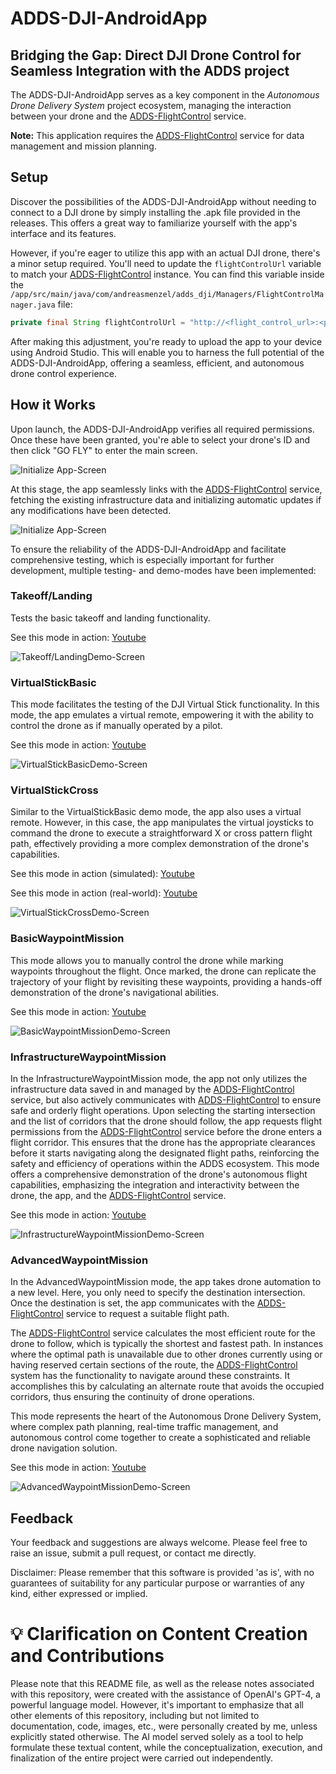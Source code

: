 # ADDS-DJI-AndroidApp

## Bridging the Gap: Direct DJI Drone Control for Seamless Integration with the ADDS project

The ADDS-DJI-AndroidApp serves as a key component in the
*Autonomous Drone Delivery System* project ecosystem, managing the
interaction between your drone and the
[ADDS-FlightControl](https://github.com/Andreas-Menzel/ADDS-FlightControl)
service.

**Note:** This application requires the
[ADDS-FlightControl](https://github.com/Andreas-Menzel/ADDS-FlightControl)
service for data management and mission planning.

## Setup

Discover the possibilities of the ADDS-DJI-AndroidApp without needing to connect
to a DJI drone by simply installing the .apk file provided in the releases. This
offers a great way to familiarize yourself with the app's interface and its
features.

However, if you're eager to utilize this app with an actual DJI drone, there's a
minor setup required. You'll need to update the `flightControlUrl` variable to
match your [ADDS-FlightControl](https://github.com/Andreas-Menzel/ADDS-FlightControl)
instance. You can find this variable inside the
`/app/src/main/java/com/andreasmenzel/adds_dji/Managers/FlightControlManager.java`
file:

```java
private final String flightControlUrl = "http://<flight_control_url>:<port>/";
```

After making this adjustment, you're ready to upload the app to your device
using Android Studio. This will enable you to harness the full potential of the
ADDS-DJI-AndroidApp, offering a seamless, efficient, and autonomous drone
control experience.

## How it Works

Upon launch, the ADDS-DJI-AndroidApp verifies all required permissions. Once
these have been granted, you're able to select your drone's ID and then click
"GO FLY" to enter the main screen.

![Initialize App-Screen](images/initialize_app_screen.jpg)

At this stage, the app seamlessly links with the
[ADDS-FlightControl](https://github.com/Andreas-Menzel/ADDS-FlightControl)
service, fetching the existing infrastructure data and initializing automatic
updates if any modifications have been detected.

![Initialize App-Screen](images/main_app_screen.jpg)

To ensure the reliability of the ADDS-DJI-AndroidApp and facilitate
comprehensive testing, which is especially important for further development,
multiple testing- and demo-modes have been implemented:

### Takeoff/Landing

Tests the basic takeoff and landing functionality.

See this mode in action: [Youtube](https://youtu.be/yjyHMoYgwBY)

![Takeoff/LandingDemo-Screen](images/takeoff_landing_demo.jpg)

### VirtualStickBasic

This mode facilitates the testing of the DJI Virtual Stick functionality. In
this mode, the app emulates a virtual remote, empowering it with the ability to
control the drone as if manually operated by a pilot.

See this mode in action: [Youtube](https://youtu.be/9rUtqEKblUw)

![VirtualStickBasicDemo-Screen](images/virtual_stick_basic_demo.jpg)

### VirtualStickCross

Similar to the VirtualStickBasic demo mode, the app also uses a virtual remote.
However, in this case, the app manipulates the virtual joysticks to command the
drone to execute a straightforward X or cross pattern flight path, effectively
providing a more complex demonstration of the drone's capabilities.

See this mode in action (simulated): [Youtube](https://youtu.be/-yoLSRGguAg)

See this mode in action (real-world): [Youtube](https://youtu.be/61h0QPKzlvw)

![VirtualStickCrossDemo-Screen](images/virtual_stick_cross_demo.jpg)

### BasicWaypointMission

This mode allows you to manually control the drone while marking waypoints
throughout the flight. Once marked, the drone can replicate the trajectory of
your flight by revisiting these waypoints, providing a hands-off demonstration
of the drone's navigational abilities.

See this mode in action: [Youtube](https://youtu.be/g_tqQO5sinE)

![BasicWaypointMissionDemo-Screen](images/basic_waypoint_mission_demo.jpg)

### InfrastructureWaypointMission

In the InfrastructureWaypointMission mode, the app not only utilizes the
infrastructure data saved in and managed by the
[ADDS-FlightControl](https://github.com/Andreas-Menzel/ADDS-FlightControl)
service, but also actively communicates with
[ADDS-FlightControl](https://github.com/Andreas-Menzel/ADDS-FlightControl) to
ensure safe and orderly flight operations. Upon selecting the starting
intersection and the list of corridors that the drone should follow, the app
requests flight permissions from the
[ADDS-FlightControl](https://github.com/Andreas-Menzel/ADDS-FlightControl)
service before the drone enters a flight corridor. This ensures that the drone
has the appropriate clearances before it starts navigating along the designated
flight paths, reinforcing the safety and efficiency of operations within the
ADDS ecosystem. This mode offers a comprehensive demonstration of the drone's
autonomous flight capabilities, emphasizing the integration and interactivity
between the drone, the app, and the
[ADDS-FlightControl](https://github.com/Andreas-Menzel/ADDS-FlightControl)
service.

See this mode in action: [Youtube](https://youtu.be/0oiUxM2VdOI)

![InfrastructureWaypointMissionDemo-Screen](images/infrastructure_waypoint_mission_demo.jpg)

### AdvancedWaypointMission

In the AdvancedWaypointMission mode, the app takes drone automation to a new
level. Here, you only need to specify the destination intersection. Once the
destination is set, the app communicates with the
[ADDS-FlightControl](https://github.com/Andreas-Menzel/ADDS-FlightControl)
service to request a suitable flight path.

The
[ADDS-FlightControl](https://github.com/Andreas-Menzel/ADDS-FlightControl)
service calculates the most efficient route for the drone to
follow, which is typically the shortest and fastest path. In instances where the
optimal path is unavailable due to other drones currently using or having
reserved certain sections of the route, the
[ADDS-FlightControl](https://github.com/Andreas-Menzel/ADDS-FlightControl)
system has the functionality to navigate around these constraints. It
accomplishes this by calculating an alternate route that avoids the occupied
corridors, thus ensuring the continuity of drone operations.

This mode represents the heart of the Autonomous Drone Delivery System, where
complex path planning, real-time traffic management, and autonomous control come
together to create a sophisticated and reliable drone navigation solution.

See this mode in action: [Youtube](https://youtu.be/OemlvOYHL6Q)

![AdvancedWaypointMissionDemo-Screen](images/advanced_waypoint_mission_demo.jpg)

## Feedback

Your feedback and suggestions are always welcome. Please feel free to raise an
issue, submit a pull request, or contact me directly.

Disclaimer: Please remember that this software is provided 'as is', with no
guarantees of suitability for any particular purpose or warranties of any kind,
either expressed or implied.

# 💡 Clarification on Content Creation and Contributions

Please note that this README file, as well as the release notes associated with
this repository, were created with the assistance of OpenAI's GPT-4, a powerful
language model. However, it's important to emphasize that all other elements of
this repository, including but not limited to documentation, code, images, etc.,
were personally created by me, unless explicitly stated otherwise. The AI model
served solely as a tool to help formulate these textual content, while the
conceptualization, execution, and finalization of the entire project were
carried out independently.
